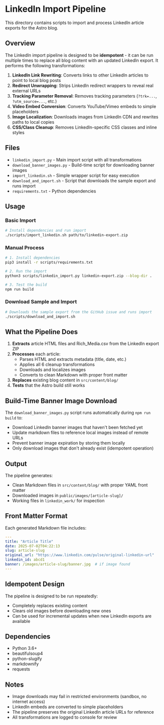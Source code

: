 # LinkedIn Import Pipeline

This directory contains scripts to import and process LinkedIn article exports for the Astro blog.

## Overview

The LinkedIn import pipeline is designed to be **idempotent** - it can be run multiple times to replace all blog content with an updated LinkedIn export. It performs the following transformations:

1. **LinkedIn Link Rewriting**: Converts links to other LinkedIn articles to point to local blog posts
2. **Redirect Unwrapping**: Strips LinkedIn redirect wrappers to reveal real external URLs
3. **Tracking Parameter Removal**: Removes tracking parameters (`?trk=...`, `?utm_source=...`, etc.)
4. **Video Embed Conversion**: Converts YouTube/Vimeo embeds to simple placeholders
5. **Image Localization**: Downloads images from LinkedIn CDN and rewrites paths to local copies
6. **CSS/Class Cleanup**: Removes LinkedIn-specific CSS classes and inline styles

## Files

- `linkedin_import.py` - Main import script with all transformations
- `download_banner_images.py` - Build-time script for downloading banner images
- `import_linkedin.sh` - Simple wrapper script for easy execution
- `download_and_import.sh` - Script that downloads the sample export and runs import
- `requirements.txt` - Python dependencies

## Usage

### Basic Import

```bash
# Install dependencies and run import
./scripts/import_linkedin.sh path/to/linkedin-export.zip
```

### Manual Process

```bash
# 1. Install dependencies
pip3 install -r scripts/requirements.txt

# 2. Run the import
python3 scripts/linkedin_import.py linkedin-export.zip --blog-dir .

# 3. Test the build
npm run build
```

### Download Sample and Import

```bash
# Downloads the sample export from the GitHub issue and runs import
./scripts/download_and_import.sh
```

## What the Pipeline Does

1. **Extracts** article HTML files and Rich_Media.csv from the LinkedIn export ZIP
2. **Processes** each article:
   - Parses HTML and extracts metadata (title, date, etc.)
   - Applies all 6 cleanup transformations
   - Downloads and localizes images
   - Converts to clean Markdown with proper front matter
3. **Replaces** existing blog content in `src/content/blog/`
4. **Tests** that the Astro build still works

## Build-Time Banner Image Download

The `download_banner_images.py` script runs automatically during `npm run build` to:
- Download LinkedIn banner images that haven't been fetched yet
- Update markdown files to reference local images instead of remote URLs
- Prevent banner image expiration by storing them locally
- Only download images that don't already exist (idempotent operation)

## Output

The pipeline generates:
- Clean Markdown files in `src/content/blog/` with proper YAML front matter
- Downloaded images in `public/images/[article-slug]/`
- Working files in `linkedin_work/` for inspection

## Front Matter Format

Each generated Markdown file includes:

```yaml
---
title: "Article Title"
date: 2025-07-02T04:22:13
slug: article-slug
original_url: "https://www.linkedin.com/pulse/original-linkedin-url"
linkedin_id: abcd1
banner: /images/article-slug/banner.jpg  # if image found
---
```

## Idempotent Design

The pipeline is designed to be run repeatedly:
- Completely replaces existing content
- Clears old images before downloading new ones
- Can be used for incremental updates when new LinkedIn exports are available

## Dependencies

- Python 3.6+
- beautifulsoup4
- python-slugify  
- markdownify
- requests

## Notes

- Image downloads may fail in restricted environments (sandbox, no internet access)
- LinkedIn embeds are converted to simple placeholders
- The pipeline preserves the original LinkedIn article URLs for reference
- All transformations are logged to console for review